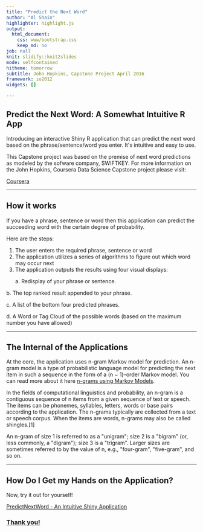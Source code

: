 ```yaml
---
title: "Predict the Next Word"
author: "Al Shain"
highlighter: highlight.js
output:
  html_document:
    css: www/bootstrap.css
    keep_md: no
job: null
knit: slidify::knit2slides
mode: selfcontained
hitheme: tomorrow
subtitle: John Hopkins, Capstone Project April 2016
framework: io2012
widgets: []

---
```




## Predict the Next Word: A Somewhat Intuitive R App

Introducing an interactive Shiny R application that can predict the next word based on the phrase/sentence/word you enter. 
It's intuitive and easy to use. 

This Capstone project was based on the premise of next word predictions as modeled by the sofware company, SWIFTKEY.
For more information on the John Hopkins, Coursera Data Science Capstone project please visit:

<a target="_blank" href="https://www.coursera.org/learn/data-science-project">Coursera</a>


---

## How it works
If you have a phrase, sentence or word then this application can predict the succeeding word with the certain degree of probability.

Here are the steps:

1. The user enters the required phrase, sentence or word
2. The application utilizes a series of algorithms to figure out which word may occur next
3. The application outputs the results using four visual displays:</p>
  a. Redisplay of your phrase or sentence.
  
  b. The top ranked result appended to your phrase.
  
  c. A list of the bottom four predicted phrases.
  
  d. A Word or Tag Cloud of the possible words (based on the maximum number you have allowed)

---

## The Internal of the Applications

At the core, the application uses n-gram Markov model for prediction. An n-gram model is a type of probabilistic language model for predicting the next item in such a sequence in the form of a (n − 1)–order Markov model. You can read more about it here <a target="_blank" href="https://en.wikipedia.org/wiki/N-gram"> n-grams using Markov Models</a>. 

In the fields of computational linguistics and probability, an n-gram is a contiguous sequence of n items from a given sequence of text or speech. The items can be phonemes, syllables, letters, words or base pairs according to the application. The n-grams typically are collected from a text or speech corpus. When the items are words, n-grams may also be called shingles.[1]

An n-gram of size 1 is referred to as a "unigram"; size 2 is a "bigram" (or, less commonly, a "digram"); size 3 is a "trigram". Larger sizes are sometimes referred to by the value of n, e.g., "four-gram", "five-gram", and so on.

---

## How Do I Get my Hands on the Application?

Now, try it out for yourself!

<a target="_blank" href="https://omg-allen.shinyapps.io/MyPredictNextWord/"> PredictNextWord - An Intuitive Shiny Application


### Thank you!



